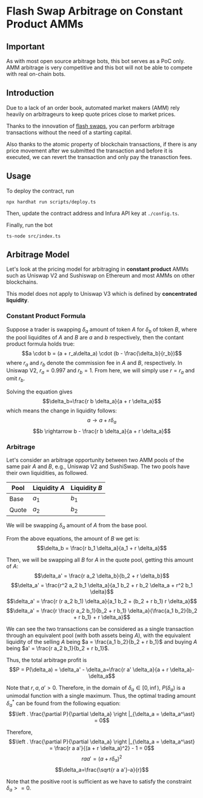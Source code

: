 # Flash Swap Arbitrage on Constant Product AMMs

## Important
As with most open source arbitrage bots, this bot serves as a PoC only. 
AMM arbitrage is very competitive and
this bot will not be able to compete with real on-chain bots.

## Introduction
Due to a lack of an order book, automated market makers (AMM) rely heavily on 
arbitrageurs to keep quote prices close to market prices.

Thanks to the innovation of [flash swaps](https://docs.uniswap.org/protocol/V2/concepts/core-concepts/flash-swaps#capital-free-arbitrage), you can perform arbitrage transactions without the need of a starting capital.

Also thanks to the atomic property of blockchain transactions, if there is any price movement after we submitted the transaction and before it is executed, we can revert the transaction and only pay the tranasction fees.

## Usage
To deploy the contract, run 
```shell
npx hardhat run scripts/deploy.ts
```

Then, update the contract address and Infura API key at `./config.ts`.

Finally, run the bot
```shell
ts-node src/index.ts
```

## Arbitrage Model
Let's look at the pricing model for arbitraging in **constant product** AMMs such as Uniswap V2 and Sushiswap on Ethereum and most AMMs on other blockchains.

This model does not apply to Uniswap V3 which is defined by **concentrated liquidity**.

### Constant Product Formula
Suppose a trader is swapping $\delta_a$ amount of token $A$ for $\delta_b$ of token $B$, where the pool liquidites of $A$ and $B$ are $a$ and $b$ respectively, then the contant product formula holds true:
$$a \cdot b = (a + r_a\delta_a) \cdot (b - \frac{\delta_b}{r_b})$$
where $r_a$ and $r_b$ denote the commission fee in $A$ and $B$, respectively. In Uniswap V2, $r_a=0.997$ and $r_b=1$. From here, we will simply use $r=r_a$ and omit $r_b$.

Solving the equation gives
$$\delta_b=\frac{r b \delta_a}{a + r \delta_a}$$
which means the change in liquidity follows:
$$a \rightarrow a + r\delta_a$$
$$b \rightarrow b - \frac{r b \delta_a}{a + r \delta_a}$$

### Arbitrage
Let's consider an arbitrage opportunity between two AMM pools of the same pair $A$ and $B$, e.g., Uniswap V2 and SushiSwap. The two pools have their own liquidities, as followed.

|Pool|Liquidity $A$|Liquidity $B$|
|----|----|----|
|Base|$a_1$|$b_1$|
|Quote|$a_2$|$b_2$|

We will be swapping $\delta_a$ amount of $A$ from the base pool. 

From the above equations, the amount of $B$ we get is:
$$\delta_b = \frac{r b_1 \delta_a}{a_1 + r \delta_a}$$

Then, we will be swapping all $B$ for $A$ in the quote pool, getting this amount of $A$:
$$\delta_a' = \frac{r a_2 \delta_b}{b_2 + r \delta_b}$$
$$\delta_a' = \frac{r^2 a_2 b_1 \delta_a}{a_1 b_2 + r b_2 \delta_a + r^2 b_1 \delta}$$
$$\delta_a' = \frac{r (r a_2 b_1) \delta_a}{a_1 b_2 + (b_2 + r b_1) r \delta_a}$$
$$\delta_a' = \frac{r \frac{r a_2 b_1}{b_2 + r b_1} \delta_a}{\frac{a_1 b_2}{b_2 + r b_1} + r \delta_a}$$

We can see the two transactions can be considered as a single transaction through an equivalent pool (with both assets being $A$), with the equivalent liquidity of the selling $A$ being $a = \frac{a_1 b_2}{b_2 + r b_1}$ and buying $A$ being $a' = \frac{r a_2 b_1}{b_2 + r b_1}$.

Thus, the total arbitrage profit is 
$$P = P(\delta_a) = \delta_a' - \delta_a=\frac{r a' \delta_a}{a + r \delta_a}-\delta_a$$

Note that $r, a, a' > 0$. Therefore, in the domain of $\delta_a \in [0, \inf)$, $P(\delta_a)$ is a unimodal function with a single maximum. Thus, the optimal trading amount $\delta_a^\ast$ can be found from the following equation:
$$\left . \frac{\partial P}{\partial \delta_a} \right |_{\delta_a = \delta_a^\ast} = 0$$

Therefore,
$$\left . \frac{\partial P}{\partial \delta_a} \right |_{\delta_a = \delta_a^\ast} = \frac{r a a'}{(a + r \delta_a)^2} - 1 = 0$$
$$r a a' = (a + r \delta_a)^2$$
$$\delta_a=\frac{\sqrt{r a a'}-a}{r}$$

Note that the positive root is sufficient as we have to satisfy the constraint $\delta_a>=0$.
